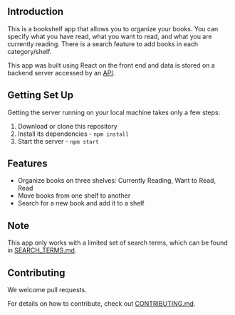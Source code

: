 ## Introduction
This is a bookshelf app that allows you to organize your books. You can specify what you have read, what you want to read, and what you are currently reading. There is a search feature to add books in each category/shelf. 

This app was built using React on the front end and data is stored on a backend server accessed by an [API](https://reactnd-books-api.udacity.com). 

## Getting Set Up

Getting the server running on your local machine takes only a few steps:

1. Download or clone this repository
2. Install its dependencies - `npm install`
3. Start the server - `npm start`

## Features
- Organize books on three shelves: Currently Reading, Want to Read, Read
- Move books from one shelf to another
- Search for a new book and add it to a shelf

## Note
This app only works with a limited set of search terms, which can be found in [SEARCH_TERMS.md](SEARCH_TERMS.md).

## Contributing

We welcome pull requests.

For details on how to contribute, check out [CONTRIBUTING.md](CONTRIBUTING.md).
